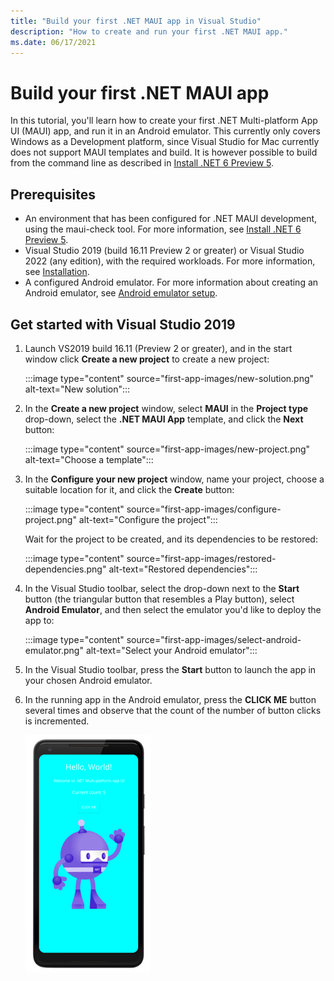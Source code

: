 ```yaml
---
title: "Build your first .NET MAUI app in Visual Studio"
description: "How to create and run your first .NET MAUI app."
ms.date: 06/17/2021
---
```


# Build your first .NET MAUI app

In this tutorial, you'll learn how to create your first .NET Multi-platform App UI (MAUI) app, and run it in an Android emulator.
This currently only covers Windows as a Development platform, since Visual Studio for Mac currently does not support MAUI templates and build. It is however possible to build from the command line as described in [Install .NET 6 Preview 5](installation.md#build-and-launch-apps).

## Prerequisites

- An environment that has been configured for .NET MAUI development, using the maui-check tool. For more information, see [Install .NET 6 Preview 5](installation.md#install-net-6-preview-5).
- Visual Studio 2019 (build 16.11 Preview 2 or greater) or Visual Studio 2022 (any edition), with the required workloads. For more information, see [Installation](installation.md).
- A configured Android emulator. For more information about creating an Android emulator, see [Android emulator setup](/xamarin/android/get-started/installation/android-emulator/).

## Get started with Visual Studio 2019

1. Launch VS2019 build 16.11 (Preview 2 or greater), and in the start window click **Create a new project** to create a new project:

    :::image type="content" source="first-app-images/new-solution.png" alt-text="New solution":::

1. In the **Create a new project** window, select **MAUI** in the **Project type** drop-down, select the **.NET MAUI App** template, and click the **Next** button:

    :::image type="content" source="first-app-images/new-project.png" alt-text="Choose a template":::

1. In the **Configure your new project** window, name your project, choose a suitable location for it, and click the **Create** button:

    :::image type="content" source="first-app-images/configure-project.png" alt-text="Configure the project":::

    Wait for the project to be created, and its dependencies to be restored:

    :::image type="content" source="first-app-images/restored-dependencies.png" alt-text="Restored dependencies":::

1. In the Visual Studio toolbar, select the drop-down next to the **Start** button (the triangular button that resembles a Play button), select **Android Emulator**, and then select the emulator you'd like to deploy the app to:

    :::image type="content" source="first-app-images/select-android-emulator.png" alt-text="Select your Android emulator":::

1. In the Visual Studio toolbar, press the **Start** button to launch the app in your chosen Android emulator.

1. In the running app in the Android emulator, press the **CLICK ME** button several times and observe that the count of the number of button clicks is incremented.

    [![App running in the Android emulator](first-app-images/running-app.png)](first-app-images/running-app-large.png#lightbox)
